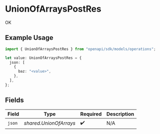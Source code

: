 # UnionOfArraysPostRes

OK

## Example Usage

```typescript
import { UnionOfArraysPostRes } from "openapi/sdk/models/operations";

let value: UnionOfArraysPostRes = {
  json: [
    {
      baz: "<value>",
    },
  ],
};
```

## Fields

| Field                  | Type                   | Required               | Description            |
| ---------------------- | ---------------------- | ---------------------- | ---------------------- |
| `json`                 | *shared.UnionOfArrays* | :heavy_check_mark:     | N/A                    |